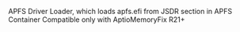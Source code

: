 APFS Driver Loader, which loads apfs.efi from JSDR section in APFS Container
Compatible only with AptioMemoryFix R21+